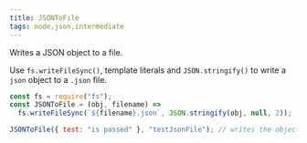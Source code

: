```yaml
---
title: JSONToFile
tags: node,json,intermediate
---
```


Writes a JSON object to a file.

Use `fs.writeFileSync()`, template literals and `JSON.stringify()` to write a `json` object to a `.json` file.

```js
const fs = require("fs");
const JSONToFile = (obj, filename) =>
  fs.writeFileSync(`${filename}.json`, JSON.stringify(obj, null, 2));
```

```js
JSONToFile({ test: "is passed" }, "testJsonFile"); // writes the object to 'testJsonFile.json'
```
